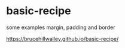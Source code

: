 # basic-recipe
some examples margin, padding and border

https://brucehillwalley.github.io/basic-recipe/


